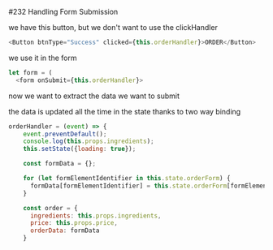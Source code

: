 #232 Handling Form Submission

we have this button, but we don't want to use the clickHandler

```js
<Button btnType="Success" clicked={this.orderHandler}>ORDER</Button>
```

we use it in the form

```js
let form = (
  <form onSubmit={this.orderHandler}>
```

now we want to extract the data we want to submit

the data is updated all the time in the state thanks to two way binding

```js
orderHandler = (event) => {
    event.preventDefault();
    console.log(this.props.ingredients);
    this.setState({loading: true});

    const formData = {};

    for (let formElementIdentifier in this.state.orderForm) {
      formData[formElementIdentifier] = this.state.orderForm[formElementIdentifier].value;
    }

    const order = {
      ingredients: this.props.ingredients,
      price: this.props.price,
      orderData: formData
    }
```



